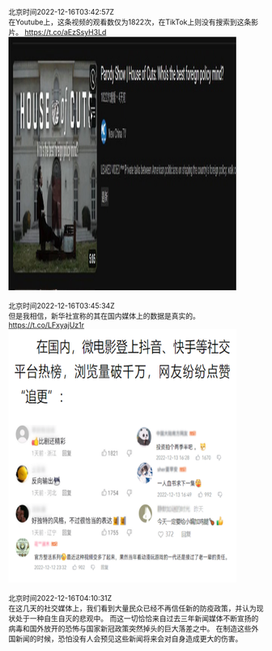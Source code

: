 北京时间2022-12-16T03:42:57Z<br>在Youtube上，这条视频的观看数仅为1822次，在TikTok上则没有搜索到这条影片。 https://t.co/aEzSsyH3Ld<br><img src='/temp/image/2022/n-Month-12/1603475721090961422_0.jpg' width='450' height='500'><br><br>北京时间2022-12-16T03:45:34Z<br>但是我相信，新华社宣称的其在国内媒体上的数据是真实的。 https://t.co/LFxyajUz1r<br><img src='/temp/image/2022/n-Month-12/1603476376773922836_0.jpg' width='450' height='500'><br><br>北京时间2022-12-16T04:10:31Z<br>在这几天的社交媒体上，我们看到大量民众已经不再信任新的防疫政策，并认为现状处于一种自生自灭的悲观中。
而这一切恰恰来自过去三年新闻媒体不断宣扬的病毒和国外放开的恐怖与国家新冠政策突然掉头的巨大落差之中。
在制造这些外国新闻的时候，恐怕没有人会预见这些新闻将来会对自身造成更大的伤害。<br><br><br>